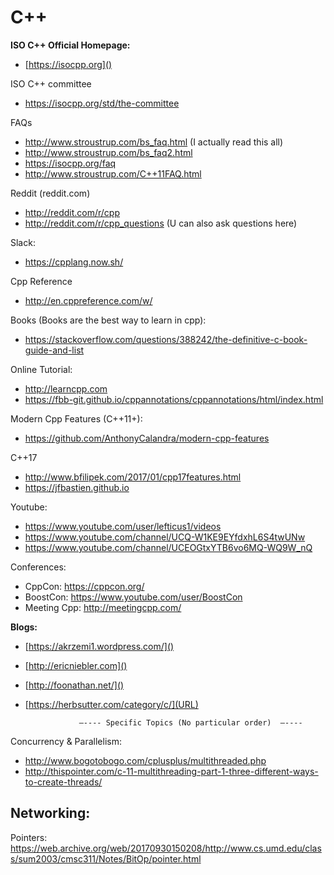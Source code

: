 # C++

**ISO C++ Official Homepage:**

- [https://isocpp.org]()

ISO C++ committee
- https://isocpp.org/std/the-committee

FAQs
- http://www.stroustrup.com/bs_faq.html (I actually read this all)
- http://www.stroustrup.com/bs_faq2.html 
- https://isocpp.org/faq
- http://www.stroustrup.com/C++11FAQ.html

Reddit (reddit.com)
- http://reddit.com/r/cpp
- http://reddit.com/r/cpp_questions (U can also ask questions here)

Slack:
- https://cpplang.now.sh/

Cpp Reference
- http://en.cppreference.com/w/

Books (Books are the best way to learn in cpp):
- https://stackoverflow.com/questions/388242/the-definitive-c-book-guide-and-list

Online Tutorial:
- http://learncpp.com
- https://fbb-git.github.io/cppannotations/cppannotations/html/index.html

Modern Cpp Features (C++11+):
- https://github.com/AnthonyCalandra/modern-cpp-features

C++17
- http://www.bfilipek.com/2017/01/cpp17features.html
- https://jfbastien.github.io

Youtube:
- https://www.youtube.com/user/lefticus1/videos
- https://www.youtube.com/channel/UCQ-W1KE9EYfdxhL6S4twUNw
- https://www.youtube.com/channel/UCEOGtxYTB6vo6MQ-WQ9W_nQ

Conferences:
- CppCon: https://cppcon.org/
- BoostCon: https://www.youtube.com/user/BoostCon
- Meeting Cpp: http://meetingcpp.com/

**Blogs:**

- [https://akrzemi1.wordpress.com/]()
- [http://ericniebler.com]()
- [http://foonathan.net/]()
- [https://herbsutter.com/category/c/](URL)

                  —---- Specific Topics (No particular order)  —----
Concurrency & Parallelism:
- http://www.bogotobogo.com/cplusplus/multithreaded.php
- http://thispointer.com/c-11-multithreading-part-1-three-different-ways-to-create-threads/

**Networking**:
- 

Pointers:
 https://web.archive.org/web/20170930150208/http://www.cs.umd.edu/class/sum2003/cmsc311/Notes/BitOp/pointer.html 
